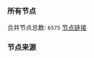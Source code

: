 ### 所有节点
合并节点总数: `6575`
[节点链接](https://github.com/rzhy1/33/raw/master/sub/sub_merge_base64.txt)

### 节点来源
